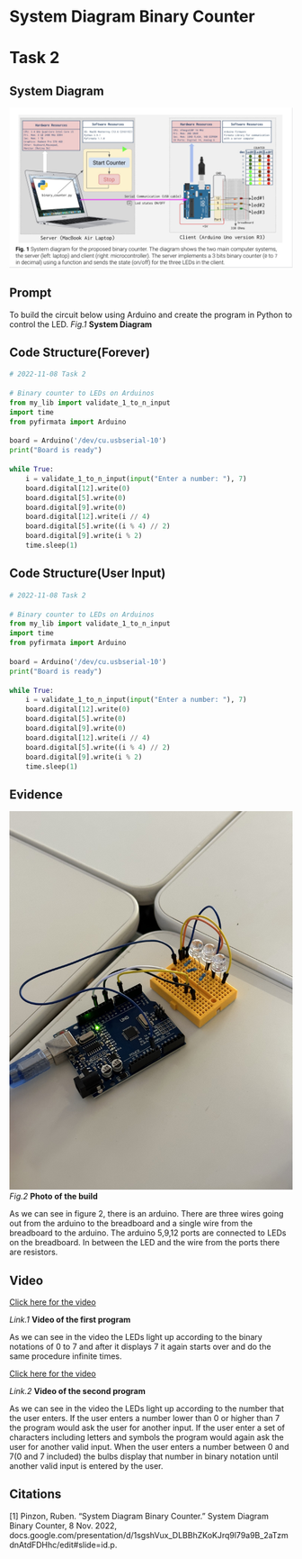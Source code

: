 # System Diagram Binary Counter
# Task 2

## System Diagram
![](https://github.com/thumulakaru/Unit-2--repo/blob/main/Tasks/Task2_System_Diagram.jpeg)


## Prompt
To build the circuit below using Arduino and create the program in Python to control the LED.
*Fig.1* **System Diagram**

## Code Structure(Forever) 
```.py
# 2022-11-08 Task 2

# Binary counter to LEDs on Arduinos
from my_lib import validate_1_to_n_input
import time
from pyfirmata import Arduino

board = Arduino('/dev/cu.usbserial-10')
print("Board is ready")

while True:
    i = validate_1_to_n_input(input("Enter a number: "), 7)
    board.digital[12].write(0)
    board.digital[5].write(0)
    board.digital[9].write(0)
    board.digital[12].write(i // 4)
    board.digital[5].write((i % 4) // 2)
    board.digital[9].write(i % 2)
    time.sleep(1)
```

## Code Structure(User Input) 
```.py
# 2022-11-08 Task 2

# Binary counter to LEDs on Arduinos
from my_lib import validate_1_to_n_input
import time
from pyfirmata import Arduino

board = Arduino('/dev/cu.usbserial-10')
print("Board is ready")

while True:
    i = validate_1_to_n_input(input("Enter a number: "), 7)
    board.digital[12].write(0)
    board.digital[5].write(0)
    board.digital[9].write(0)
    board.digital[12].write(i // 4)
    board.digital[5].write((i % 4) // 2)
    board.digital[9].write(i % 2)
    time.sleep(1)
```

## Evidence
![](https://github.com/thumulakaru/Unit-2--repo/blob/main/Tasks/Task2_Evidence.jpeg)
*Fig.2* **Photo of the build**

As we can see in figure 2, there is an arduino. There are three wires going out from the arduino to the breadboard and a single wire from the breadboard to
the arduino. The arduino 5,9,12 ports are connected to LEDs on the breadboard. In between the LED and the wire from the ports there are resistors.

## Video

[Click here for the video](https://drive.google.com/file/d/1f_uqRTZztHHKePOmN2UyAHlGDSkFtJRf/view?usp=share_link)

*Link.1* **Video of the first program**

As we can see in the video the LEDs light up according to the binary notations of 0 to 7 and after it displays 7 it again starts over and do the same
procedure infinite times.

[Click here for the video](https://drive.google.com/file/d/1WceipQ8BIo40XUUcdxqDOk5iFVU0khUV/view?usp=share_link)

*Link.2* **Video of the second program**

As we can see in the video the LEDs light up according to the number that the user enters. If the user enters a number lower than 0 or higher than 7 the
program would ask the user for another input. If the user enter a set of characters including letters and symbols the program would again ask the user for
another valid input. When the user enters a number between 0 and 7(0 and 7 included) the bulbs display that number in binary notation until another valid
input is entered by the user.

## Citations
[1] Pinzon, Ruben. “System Diagram Binary Counter.” System Diagram Binary Counter, 8 Nov. 2022, docs.google.com/presentation/d/1sgshVux_DLBBhZKoKJrq9l79a9B_2aTzmdnAtdFDHhc/edit#slide=id.p.
